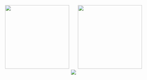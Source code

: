 <div align="center">
  <img height="205" style="margin-right: 1.5rem" src="https://github-readme-stats.vercel.app/api?username=gisanches&theme=dracula&show_icons=true" />
  <img height="205" src="https://github-readme-stats.vercel.app/api/top-langs/?username=gisanches&theme=dracula" />
</div>

<div align="center">
  <img  src="https://github-readme-streak-stats.herokuapp.com/?user=gisanches&show_icons=true&locale=en&layout=compact&theme=dracula&line_height=0"/>
</div>
